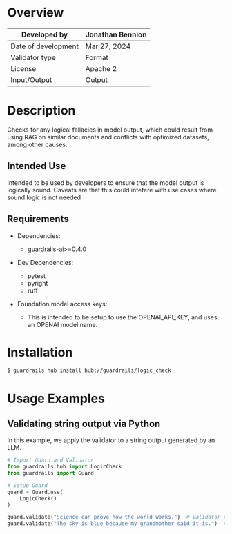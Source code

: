# Overview

| Developed by | Jonathan Bennion |
| --- | --- |
| Date of development | Mar 27, 2024 |
| Validator type | Format |
| License | Apache 2 |
| Input/Output | Output |

# Description
Checks for any logical fallacies in model output, which could result from using RAG on similar documents and conflicts with optimized datasets, among other causes.
    
## Intended Use
Intended to be used by developers to ensure that the model output is logically sound. Caveats are that this could intefere with use cases where sound logic is not needed

## Requirements

* Dependencies:
    - guardrails-ai>=0.4.0

* Dev Dependencies:
    - pytest
    - pyright
    - ruff


* Foundation model access keys:
    - This is intended to be setup to use the OPENAI_API_KEY, and uses an OPENAI model name.


# Installation

```bash
$ guardrails hub install hub://guardrails/logic_check
```

# Usage Examples

## Validating string output via Python

In this example, we apply the validator to a string output generated by an LLM.

```python
# Import Guard and Validator
from guardrails.hub import LogicCheck
from guardrails import Guard

# Setup Guard
guard = Guard.use(
    LogicCheck()
)

guard.validate("Science can prove how the world works.")  # Validator passes
guard.validate("The sky is blue because my grandmother said it is.")  # Validator fails
```
